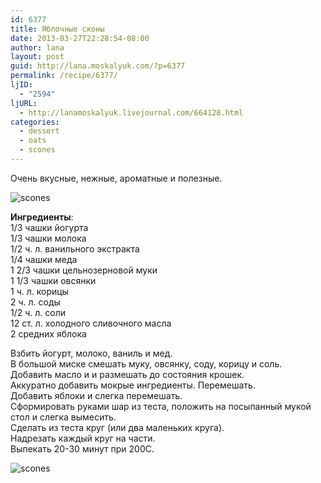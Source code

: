 ```yaml
---
id: 6377
title: Яблочные сконы
date: 2013-03-27T22:28:54-08:00
author: lana
layout: post
guid: http://lana.moskalyuk.com/?p=6377
permalink: /recipe/6377/
ljID:
  - "2594"
ljURL:
  - http://lanamoskalyuk.livejournal.com/664128.html
categories:
  - dessert
  - oats
  - scones
---
```

Очень вкусные, нежные, ароматные и полезные.

![scones](http://farm9.staticflickr.com/8384/8597334588_9766e23495_c.jpg) 

**Ингредиенты**:  
1/3 чашки йогурта  
1/3 чашки молока  
1/2 ч. л. ванильного экстракта  
1/4 чашки меда  
1 2/3 чашки цельнозерновой муки  
1 1/3 чашки овсянки  
1 ч. л. корицы  
2 ч. л. соды  
1/2 ч. л. соли  
12 ст. л. холодного сливочного масла  
2 средних яблока

Взбить йогурт, молоко, ваниль и мед.  
В большой миске смешать муку, овсянку, соду, корицу и соль. Добавить масло и и размешать до состояния крошек.  
Аккуратно добавить мокрые ингредиенты. Перемешать.  
Добавить яблоки и слегка перемешать.  
Сформировать руками шар из теста, положить на посыпанный мукой стол и слегка вымесить.  
Сделать из теста круг (или два маленьких круга).  
Надрезать каждый круг на части.  
Выпекать 20-30 минут при 200С.

![scones](http://farm9.staticflickr.com/8520/8597340572_0cf285195e_c.jpg)
